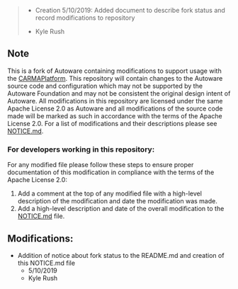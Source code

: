 >* Creation 5/10/2019: Added document to describe fork status and record modifications to repository
>  - Kyle Rush

## Note
This is a fork of Autoware containing modifications to support usage with the [CARMAPlatform](https://github.com/usdot-fhwa-stol/CARMAPlatform). This repository will contain changes to the Autoware source code and configuration which may not be supported by the Autoware Foundation and may not be consistent the original design intent of Autoware. All modifications in this repository are licensed under the same Apache License 2.0 as Autoware and all modifications of the source code made will be marked as such in accordance with the terms of the Apache License 2.0. For a list of modifications and their descriptions please see [NOTICE.md](NOTICE.md).

### For developers working in this repository:
For any modified file please follow these steps to ensure proper documentation of this modification in compliance with the terms of the Apache License 2.0:
1. Add a comment at the top of any modified file with a high-level description of the modification and date the modification was made.
2. Add a high-level description and date of the overall modification to the [NOTICE.md](NOTICE.md) file.

## Modifications:
- Addition of notice about fork status to the README.md and creation of this NOTICE.md file
  - 5/10/2019
  - Kyle Rush